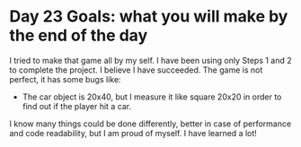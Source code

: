 # Day 23 Goals: what you will make by the end of the day
I tried to make that game all by my self. I have been using only Steps 1 and 2 to complete the project. 
I believe I have succeeded.
The game is not perfect, it has some bugs like: 
- The car object is 20x40, but I measure it like square 20x20 in order to find out if the player hit a car.

I know many things could be done differently, better in case of performance and code readability, but I am proud of myself. 
I have learned a lot!